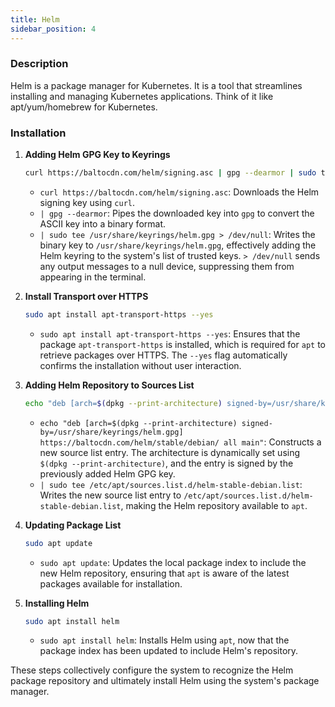 ```yaml
---
title: Helm
sidebar_position: 4
---
```


### Description

Helm is a package manager for Kubernetes. It is a tool that streamlines installing and managing Kubernetes applications. Think of it like apt/yum/homebrew for Kubernetes.

### Installation

1. **Adding Helm GPG Key to Keyrings**
    ```bash
    curl https://baltocdn.com/helm/signing.asc | gpg --dearmor | sudo tee /usr/share/keyrings/helm.gpg > /dev/null
    ```
    - `curl https://baltocdn.com/helm/signing.asc`: Downloads the Helm signing key using `curl`.
    - `| gpg --dearmor`: Pipes the downloaded key into `gpg` to convert the ASCII key into a binary format.
    - `| sudo tee /usr/share/keyrings/helm.gpg > /dev/null`: Writes the binary key to `/usr/share/keyrings/helm.gpg`, effectively adding the Helm keyring to the system's list of trusted keys. `> /dev/null` sends any output messages to a null device, suppressing them from appearing in the terminal.

2. **Install Transport over HTTPS**
    ```bash
    sudo apt install apt-transport-https --yes
    ```
    - `sudo apt install apt-transport-https --yes`: Ensures that the package `apt-transport-https` is installed, which is required for `apt` to retrieve packages over HTTPS. The `--yes` flag automatically confirms the installation without user interaction.

3. **Adding Helm Repository to Sources List**
    ```bash
    echo "deb [arch=$(dpkg --print-architecture) signed-by=/usr/share/keyrings/helm.gpg] https://baltocdn.com/helm/stable/debian/ all main" | sudo tee /etc/apt/sources.list.d/helm-stable-debian.list
    ```
    - `echo "deb [arch=$(dpkg --print-architecture) signed-by=/usr/share/keyrings/helm.gpg] https://baltocdn.com/helm/stable/debian/ all main"`: Constructs a new source list entry. The architecture is dynamically set using `$(dpkg --print-architecture)`, and the entry is signed by the previously added Helm GPG key.
    - `| sudo tee /etc/apt/sources.list.d/helm-stable-debian.list`: Writes the new source list entry to `/etc/apt/sources.list.d/helm-stable-debian.list`, making the Helm repository available to `apt`.

4. **Updating Package List**
    ```bash
    sudo apt update
    ```
    - `sudo apt update`: Updates the local package index to include the new Helm repository, ensuring that `apt` is aware of the latest packages available for installation.

5. **Installing Helm**
    ```bash
    sudo apt install helm
    ```
    - `sudo apt install helm`: Installs Helm using `apt`, now that the package index has been updated to include Helm's repository.

These steps collectively configure the system to recognize the Helm package repository and ultimately install Helm using the system's package manager.

